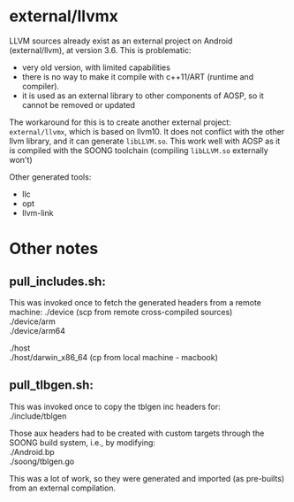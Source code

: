 # external/llvmx
LLVM sources already exist as an external project on Android (external/llvm), at version 3.6.
This is problematic:
- very old version, with limited capabilities
- there is no way to make it compile with c++11/ART (runtime and compiler).
- it is used as an external library to other components of AOSP, so it cannot be removed or updated


The workaround for this is to create another external project: `external/llvmx`, which is based on llvm10.
It does not conflict with the other llvm library, and it can generate `libLLVM.so`.
This work well with AOSP as it is compiled with the SOONG toolchain
(compiling `libLLVM.so` externally won't)

Other generated tools:
- llc
- opt
- llvm-link


# Other notes
## pull_includes.sh:
This was invoked once to fetch the generated headers from a remote machine:
./device (scp from remote cross-compiled sources)  
./device/arm  
./device/arm64  

./host  
./host/darwin_x86_64 (cp from local machine - macbook)  


## pull_tlbgen.sh:
This was invoked once to copy the tblgen inc headers for:  
./include/tblgen  

Those aux headers had to be created with custom targets through the SOONG build system, i.e., by modifying:  
./Android.bp  
./soong/tblgen.go  

This was a lot of work, so they were generated and imported (as pre-builts) from an external compilation.
